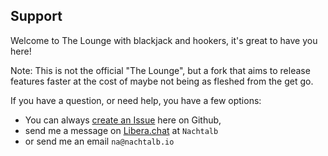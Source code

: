 ## Support

Welcome to The Lounge with blackjack and hookers, it's great to have you here!

Note: This is not the official "The Lounge", but a fork that aims to release
features faster at the cost of maybe not being as fleshed from the get go.

If you have a question, or need help, you have a few options:

- You can always [create an Issue](https://github.com/Nachtalb/thelounge/issues/new)
  here on Github,
- send me a message on [Libera.chat](https://libera.chat) at `Nachtalb`
- or send me an email `na@nachtalb.io`
